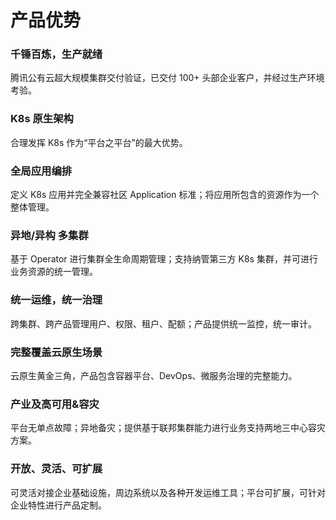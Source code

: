 # 产品优势



### 千锤百炼，生产就绪

腾讯公有云超大规模集群交付验证，已交付 100+ 头部企业客户，并经过生产环境考验。

### K8s 原生架构
合理发挥 K8s 作为“平台之平台”的最大优势。

### 全局应用编排
定义 K8s 应用并完全兼容社区 Application 标准；将应用所包含的资源作为一个整体管理。

### 异地/异构 多集群
基于 Operator 进行集群全生命周期管理；支持纳管第三方 K8s 集群，并可进行业务资源的统一管理。

### 统一运维，统一治理
跨集群、跨产品管理用户、权限、租户、配额；产品提供统一监控，统一审计。

### 完整覆盖云原生场景
云原生黄金三角，产品包含容器平台、DevOps、微服务治理的完整能力。

### 产业及高可用&容灾
平台无单点故障；异地备灾；提供基于联邦集群能力进行业务支持两地三中心容灾方案。

### 开放、灵活、可扩展
可灵活对接企业基础设施，周边系统以及各种开发运维工具；平台可扩展，可针对企业特性进行产品定制。



